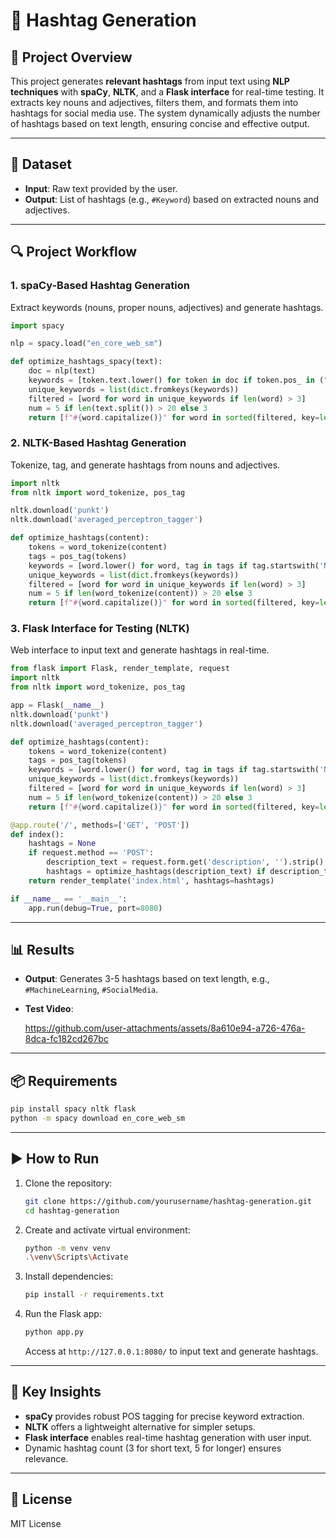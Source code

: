 # 📌 Hashtag Generation

## 📌 Project Overview
This project generates **relevant hashtags** from input text using **NLP techniques** with **spaCy**, **NLTK**, and a **Flask interface** for real-time testing. It extracts key nouns and adjectives, filters them, and formats them into hashtags for social media use. The system dynamically adjusts the number of hashtags based on text length, ensuring concise and effective output.

---

## 📂 Dataset
- **Input**: Raw text provided by the user.
- **Output**: List of hashtags (e.g., `#Keyword`) based on extracted nouns and adjectives.

---

## 🔍 Project Workflow

### **1. spaCy-Based Hashtag Generation**
Extract keywords (nouns, proper nouns, adjectives) and generate hashtags.

```python
import spacy

nlp = spacy.load("en_core_web_sm")

def optimize_hashtags_spacy(text):
    doc = nlp(text)
    keywords = [token.text.lower() for token in doc if token.pos_ in ("NOUN", "PROPN", "ADJ")]
    unique_keywords = list(dict.fromkeys(keywords))
    filtered = [word for word in unique_keywords if len(word) > 3]
    num = 5 if len(text.split()) > 20 else 3
    return [f"#{word.capitalize()}" for word in sorted(filtered, key=len, reverse=True)[:num]]
```

### **2. NLTK-Based Hashtag Generation**
Tokenize, tag, and generate hashtags from nouns and adjectives.

```python
import nltk
from nltk import word_tokenize, pos_tag

nltk.download('punkt')
nltk.download('averaged_perceptron_tagger')

def optimize_hashtags(content):
    tokens = word_tokenize(content)
    tags = pos_tag(tokens)
    keywords = [word.lower() for word, tag in tags if tag.startswith('NN') or tag == 'JJ']
    unique_keywords = list(dict.fromkeys(keywords))
    filtered = [word for word in unique_keywords if len(word) > 3]
    num = 5 if len(word_tokenize(content)) > 20 else 3
    return [f"#{word.capitalize()}" for word in sorted(filtered, key=len, reverse=True)[:num]]
```

### **3. Flask Interface for Testing (NLTK)**
Web interface to input text and generate hashtags in real-time.

```python
from flask import Flask, render_template, request
import nltk
from nltk import word_tokenize, pos_tag

app = Flask(__name__)
nltk.download('punkt')
nltk.download('averaged_perceptron_tagger')

def optimize_hashtags(content):
    tokens = word_tokenize(content)
    tags = pos_tag(tokens)
    keywords = [word.lower() for word, tag in tags if tag.startswith('NN') or tag == 'JJ']
    unique_keywords = list(dict.fromkeys(keywords))
    filtered = [word for word in unique_keywords if len(word) > 3]
    num = 5 if len(word_tokenize(content)) > 20 else 3
    return [f"#{word.capitalize()}" for word in sorted(filtered, key=len, reverse=True)[:num]]

@app.route('/', methods=['GET', 'POST'])
def index():
    hashtags = None
    if request.method == 'POST':
        description_text = request.form.get('description', '').strip()
        hashtags = optimize_hashtags(description_text) if description_text else ["#NoDescription"]
    return render_template('index.html', hashtags=hashtags)

if __name__ == '__main__':
    app.run(debug=True, port=8080)
```

---

## 📊 Results
- **Output**: Generates 3-5 hashtags based on text length, e.g., `#MachineLearning`, `#SocialMedia`.
  
- **Test Video**:

  https://github.com/user-attachments/assets/8a610e94-a726-476a-8dca-fc182cd267bc

---

## 📦 Requirements
```bash
pip install spacy nltk flask
python -m spacy download en_core_web_sm
```

---

## ▶️ How to Run
1. Clone the repository:
   ```bash
   git clone https://github.com/yourusername/hashtag-generation.git
   cd hashtag-generation
   ```
2. Create and activate virtual environment:
   ```bash
   python -m venv venv
   .\venv\Scripts\Activate
   ```
3. Install dependencies:
   ```bash
   pip install -r requirements.txt
   ```
4. Run the Flask app:
   ```bash
   python app.py
   ```
   Access at `http://127.0.0.1:8080/` to input text and generate hashtags.

---

## 📌 Key Insights
- **spaCy** provides robust POS tagging for precise keyword extraction.
- **NLTK** offers a lightweight alternative for simpler setups.
- **Flask interface** enables real-time hashtag generation with user input.
- Dynamic hashtag count (3 for short text, 5 for longer) ensures relevance.

---

## 📜 License
MIT License

